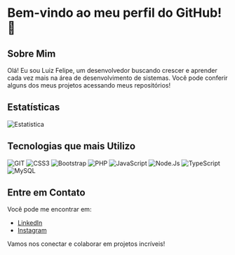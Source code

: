 # Bem-vindo ao meu perfil do GitHub! 👋

## Sobre Mim
Olá! Eu sou Luiz Felipe, um desenvolvedor buscando crescer e aprender cada vez mais na área de desenvolvimento de sistemas. Você pode conferir alguns dos meus projetos acessando meus repositórios!

## Estatísticas
![Estatistica](https://github-readme-stats.vercel.app/api/top-langs/?username=felipemaejima&theme=blue-green)

## Tecnologias que mais Utilizo
![GIT](https://img.shields.io/badge/GIT-E44C30?style=for-the-badge&logo=git&logoColor=white)
![CSS3](https://img.shields.io/badge/CSS3-1572B6?style=for-the-badge&logo=css3&logoColor=white)
![Bootstrap](https://img.shields.io/badge/Bootstrap-563D7C?style=for-the-badge&logo=bootstrap&logoColor=white)
![PHP](https://img.shields.io/badge/PHP-777BB4?style=for-the-badge&logo=php&logoColor=white)
![JavaScript](https://img.shields.io/badge/JavaScript-F7DF1E?style=for-the-badge&logo=javascript&logoColor=black)
![Node.Js](https://img.shields.io/badge/Node.js-43853D?style=for-the-badge&logo=node.js&logoColor=white)
![TypeScript](https://img.shields.io/badge/TypeScript-007ACC?style=for-the-badge&logo=typescript&logoColor=white)
![MySQL](https://img.shields.io/badge/MySQL-00000F?style=for-the-badge&logo=mysql&logoColor=white)

## Entre em Contato
Você pode me encontrar em:
- [LinkedIn](https://www.linkedin.com/in/luiz-felipe-maejima/)
- [Instagram](https://www.instagram.com/felipe_maejima/)
  
Vamos nos conectar e colaborar em projetos incríveis!
